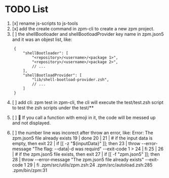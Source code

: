 # TODO List

1. [x] rename js-scripts to js-tools
2. [x] add the create command in zpm-cli to create a new zpm project.
3. [ ] the shellBootloader and shellBootloadProvider key name in zpm.json5 and it was an objest list, like: 
```json5
    {
        "shellBootloader": [
            "<repository>/<username>/<package 1>",
            "<repository>/<username>/<package 2>",
            // ...
        ],
        "shellBootloadProvider": [
            "lib/shell-bootload-provider.zsh",
            // ...
        ]
    }
```

4. [ ] add cli: zpm test in zpm-cli, the cli will execute the test/test.zsh script to test the zsh scripts under the test/**

5. [ ] 🎉 If you call a function with emoji in it, the code will be messed up and not displayed.
6. [ ] the number line was incorect after throw an error, like:
        Error: The zpm.json5 file already exists
        19 |     done
        20 | 
        21 |     # if the input data is empty, then exit
        22 |     if [[ -z "${inputData}" ]]; then
        23 |         throw --error-message "The flag: --data|-d was requird" --exit-code 1
        > 24 |     fi
        25 | 
        26 |     # if the zpm.json5 file exists, then exit
        27 |     if [[ -f "zpm.json5" ]]; then
        28 |         throw --error-message "The zpm.json5 file already exists" --exit-code 1
        29 |     fi
        .zpm/src/utils/zpm.zsh:24
        .zpm/src/autoload.zsh:285
        .zpm/bin/zpm:31
